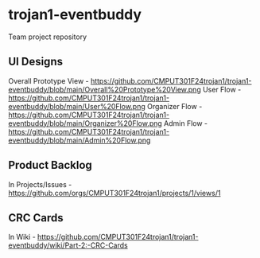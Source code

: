 # trojan1-eventbuddy
Team project repository


## UI Designs
Overall Prototype View - https://github.com/CMPUT301F24trojan1/trojan1-eventbuddy/blob/main/Overall%20Prototype%20View.png
User Flow - https://github.com/CMPUT301F24trojan1/trojan1-eventbuddy/blob/main/User%20Flow.png
Organizer Flow - https://github.com/CMPUT301F24trojan1/trojan1-eventbuddy/blob/main/Organizer%20Flow.png
Admin Flow - https://github.com/CMPUT301F24trojan1/trojan1-eventbuddy/blob/main/Admin%20Flow.png

## Product Backlog
In Projects/Issues - https://github.com/orgs/CMPUT301F24trojan1/projects/1/views/1

## CRC Cards
In Wiki - https://github.com/CMPUT301F24trojan1/trojan1-eventbuddy/wiki/Part-2:-CRC-Cards
